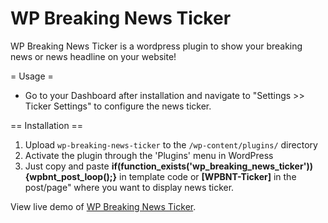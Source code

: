 # WP Breaking News Ticker
WP Breaking News Ticker is a wordpress plugin to show your breaking news or news headline on your website!

= Usage =
* Go to your Dashboard after installation and navigate to "Settings >> Ticker Settings" to configure the news ticker.

== Installation ==
1. Upload `wp-breaking-news-ticker` to the `/wp-content/plugins/` directory
2. Activate the plugin through the 'Plugins' menu in WordPress
3. Just copy and paste <strong>if(function_exists('wp_breaking_news_ticker')){wpbnt_post_loop();}</strong> in template code or  <strong>[WPBNT-Ticker]</strong> in the post/page" where you want to display news ticker.

View live demo of [WP Breaking News Ticker](http://www.e2soft.com/blog/wp-breaking-news-ticker/).
